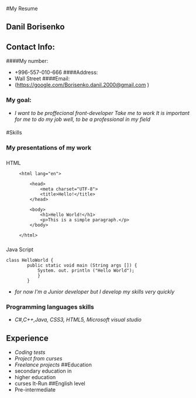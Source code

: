 #My Resume

## Danil Borisenko

## Contact Info:
####My number:
*  +996-557-010-666
####Address:
 * Wall Street
####Email:
 * (https://google.com/Borisenko.danil.2000@gmail.com )

 ### My goal:
  * *I want to be proffecional front-developer*
  *Take me to work*
  *It is important for me to do my job well, to be a professional in my field*
####
#Skills 
 ###  My presentations of my work
 ###
 HTML
```
     <html lang="en">
     
         <head>
             <meta charset="UTF-8">
             <title>Hello!</title>
         </head>
     
         <body>
             <h1>Hello World!</h1>
             <p>This is a simple paragraph.</p>
         </body>
     
     </html>
```
###
Java Script
```
class HelloWorld {
		public static void main (String args []) {
			System. out. println ("Hello World");
			} 
		}

```
 * *for now I'm a Junior developer but I develop my skills very quickly*
 ### Programming languages skills 
  * *C#,C++,Java, CSS3, HTML5, Microsoft visual studio*
  ## Experience
  * *Coding tests*
  * *Project from curses*
  * *Freelance projects*
  ##Education
   * secondary education in
   * higher education
   * curses It-Run
   ##English level
   * Pre-intermediate
  